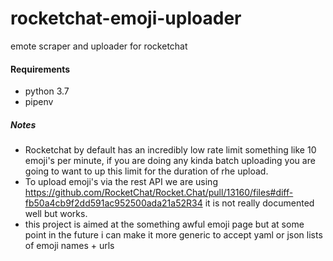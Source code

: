 # rocketchat-emoji-uploader
emote scraper and uploader for rocketchat

#### Requirements
* python 3.7
* pipenv

##### Notes
* Rocketchat by default has an incredibly low rate limit something like 10 emoji's per minute, if you are doing any kinda batch uploading you are going to want to up this limit for the duration of rhe upload.
* To upload emoji's via the rest API we are using https://github.com/RocketChat/Rocket.Chat/pull/13160/files#diff-fb50a4cb9f2dd591ac952500ada21a52R34
it is not really documented well but works.
* this project is aimed at the something awful emoji page but at some point in the future i can make it more generic to accept yaml or json lists of emoji names + urls